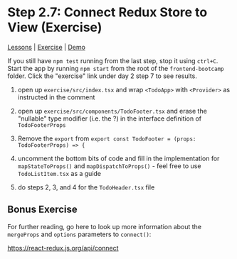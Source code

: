 # Step 2.7: Connect Redux Store to View (Exercise)

[Lessons](../) | [Exercise](./exercise/) | [Demo](./demo/)

If you still have `npm test` running from the last step, stop it using `ctrl+C`. Start the app by running `npm start` from the root of the `frontend-bootcamp` folder. Click the "exercise" link under day 2 step 7 to see results.

1. open up `exercise/src/index.tsx` and wrap `<TodoApp>` with `<Provider>` as instructed in the comment

2. open up `exercise/src/components/TodoFooter.tsx` and erase the "nullable" type modifier (i.e. the ?) in the interface definition of `TodoFooterProps`

3. Remove the `export` from `export const TodoFooter = (props: TodoFooterProps) => {`

4. uncomment the bottom bits of code and fill in the implementation for `mapStateToProps()` and `mapDispatchToProps()` - feel free to use `TodoListItem.tsx` as a guide

5. do steps 2, 3, and 4 for the `TodoHeader.tsx` file

## Bonus Exercise

For further reading, go here to look up more information about the `mergeProps` and `options` parameters to `connect()`:

https://react-redux.js.org/api/connect
